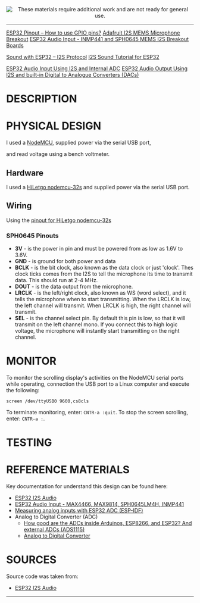 
<div align="center">
<img src="http://www.foxbyrd.com/wp-content/uploads/2018/02/file-4.jpg" title="These materials require additional work and are not ready for general use." align="center">
</div>


-----


[ESP32 Pinout – How to use GPIO pins?](https://microcontrollerslab.com/esp32-pinout-use-gpio-pins/)
[Adafruit I2S MEMS Microphone Breakout](https://learn.adafruit.com/adafruit-i2s-mems-microphone-breakout/)
[ESP32 Audio Input - INMP441 and SPH0645 MEMS I2S Breakout Boards](https://www.youtube.com/watch?v=3g7l5bm7fZ8)

[Sound with ESP32 – I2S Protocol](https://dronebotworkshop.com/esp32-i2s/)
[I2S Sound Tutorial for ESP32](https://diyi0t.com/i2s-sound-tutorial-for-esp32/)

[ESP32 Audio Input Using I2S and Internal ADC](https://www.youtube.com/watch?v=pPh3_ciEmzs)
[ESP32 Audio Output Using I2S and built-in Digital to Analogue Converters (DACs)](https://www.youtube.com/watch?v=lgDu88Y411o)



# DESCRIPTION

# PHYSICAL DESIGN
I used a [NodeMCU][12], supplied power via the serial USB port,

and read voltage using a bench voltmeter.

## Hardware
I used a [HiLetgo nodemcu-32s][13] and supplied power via the serial USB port.

## Wiring
Using the [pinout for HiLetgo nodemcu-32s][14]

### SPH0645 Pinouts
* **3V** - is the power in pin and must be powered from as low as 1.6V to 3.6V.
* **GND** - is ground for both power and data
* **BCLK** - is the bit clock, also known as the data clock or just 'clock'.
Thes clock ticks comes from the I2S to tell the microphone its time to transmit data.  This should run at 2-4 MHz.
* **DOUT** - is the data output from the microphone.
* **LRCLK** - is the left/right clock, also known as WS (word select),
and it tells the microphone when to start transmitting.
When the LRCLK is low, the left channel will transmit. When LRCLK is high, the right channel will transmit.
* **SEL** - is the channel select pin. By default this pin is low, so that it will transmit on the left channel mono.
If you connect this to high logic voltage, the microphone will instantly start transmitting on the right channel.

# MONITOR
To monitor the scrolling display's activities on the NodeMCU serial ports while operating,
connection the USB port to a Linux computer and execute the following:

    screen /dev/ttyUSB0 9600,cs8cls

To terminate monitoring, enter: `CNTR-a :quit`.
To stop the screen scrolling, enter: `CNTR-a :`.

# TESTING

# REFERENCE MATERIALS
Key documentation for understand this design can be found here:

* [ESP32 I2S Audio](https://github.com/atomic14/esp32_audio)
* [ESP32 Audio Input - MAX4466, MAX9814, SPH0645LM4H, INMP441](https://atomic14.com/2020/09/12/esp32-audio-input.html)
* [Measuring analog inputs with ESP32 ADC (ESP-IDF)](https://embeddedexplorer.com/esp32-adc-esp-idf-tutorial/)
* Analog to Digital Converter (ADC)
    * [How good are the ADCs inside Arduinos, ESP8266, and ESP32? And external ADCs (ADS1115)](https://www.youtube.com/watch?v=UAJMLTzrM9Q)
    * [Analog to Digital Converter](https://docs.espressif.com/projects/esp-idf/en/v4.1.1/api-reference/peripherals/adc.html)

# SOURCES
Source code was taken from:

* [ESP32 I2S Audio](https://github.com/atomic14/esp32_audio)





-----







[12]:https://www.nodemcu.com/index_en.html
[13]:https://www.amazon.com/dp/B010N1SPRK
[14]:https://forum.fritzing.org/t/esp32s-hiletgo-dev-boad-with-pinout-template/5357


